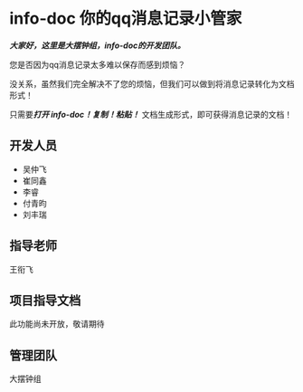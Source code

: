# info-doc 你的qq消息记录小管家

***大家好，这里是大摆钟组，info-doc的开发团队。***

您是否因为qq消息记录太多难以保存而感到烦恼？

没关系，虽然我们完全解决不了您的烦恼，但我们可以做到将消息记录转化为文档形式！

只需要***打开 info-doc！复制！粘贴！*** 文档生成形式，即可获得消息记录的文档！

## 开发人员

- 吴仲飞
- 崔同鑫
- 李睿
- 付青昀
- 刘丰瑞

## 指导老师

王衔飞

## 项目指导文档

此功能尚未开放，敬请期待

## 管理团队

大摆钟组